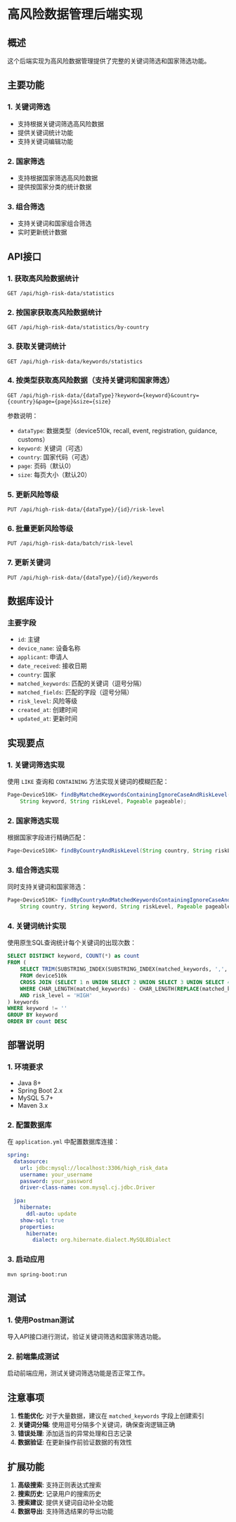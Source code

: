 # 高风险数据管理后端实现

## 概述

这个后端实现为高风险数据管理提供了完整的关键词筛选和国家筛选功能。

## 主要功能

### 1. 关键词筛选
- 支持根据关键词筛选高风险数据
- 提供关键词统计功能
- 支持关键词编辑功能

### 2. 国家筛选
- 支持根据国家筛选高风险数据
- 提供按国家分类的统计数据

### 3. 组合筛选
- 支持关键词和国家组合筛选
- 实时更新统计数据

## API接口

### 1. 获取高风险数据统计
```
GET /api/high-risk-data/statistics
```

### 2. 按国家获取高风险数据统计
```
GET /api/high-risk-data/statistics/by-country
```

### 3. 获取关键词统计
```
GET /api/high-risk-data/keywords/statistics
```

### 4. 按类型获取高风险数据（支持关键词和国家筛选）
```
GET /api/high-risk-data/{dataType}?keyword={keyword}&country={country}&page={page}&size={size}
```

参数说明：
- `dataType`: 数据类型（device510k, recall, event, registration, guidance, customs）
- `keyword`: 关键词（可选）
- `country`: 国家代码（可选）
- `page`: 页码（默认0）
- `size`: 每页大小（默认20）

### 5. 更新风险等级
```
PUT /api/high-risk-data/{dataType}/{id}/risk-level
```

### 6. 批量更新风险等级
```
PUT /api/high-risk-data/batch/risk-level
```

### 7. 更新关键词
```
PUT /api/high-risk-data/{dataType}/{id}/keywords
```

## 数据库设计

### 主要字段
- `id`: 主键
- `device_name`: 设备名称
- `applicant`: 申请人
- `date_received`: 接收日期
- `country`: 国家
- `matched_keywords`: 匹配的关键词（逗号分隔）
- `matched_fields`: 匹配的字段（逗号分隔）
- `risk_level`: 风险等级
- `created_at`: 创建时间
- `updated_at`: 更新时间

## 实现要点

### 1. 关键词筛选实现
使用 `LIKE` 查询和 `CONTAINING` 方法实现关键词的模糊匹配：

```java
Page<Device510K> findByMatchedKeywordsContainingIgnoreCaseAndRiskLevel(
    String keyword, String riskLevel, Pageable pageable);
```

### 2. 国家筛选实现
根据国家字段进行精确匹配：

```java
Page<Device510K> findByCountryAndRiskLevel(String country, String riskLevel, Pageable pageable);
```

### 3. 组合筛选实现
同时支持关键词和国家筛选：

```java
Page<Device510K> findByCountryAndMatchedKeywordsContainingIgnoreCaseAndRiskLevel(
    String country, String keyword, String riskLevel, Pageable pageable);
```

### 4. 关键词统计实现
使用原生SQL查询统计每个关键词的出现次数：

```sql
SELECT DISTINCT keyword, COUNT(*) as count 
FROM (
    SELECT TRIM(SUBSTRING_INDEX(SUBSTRING_INDEX(matched_keywords, ',', numbers.n), ',', -1)) as keyword 
    FROM device510k 
    CROSS JOIN (SELECT 1 n UNION SELECT 2 UNION SELECT 3 UNION SELECT 4 UNION SELECT 5) numbers 
    WHERE CHAR_LENGTH(matched_keywords) - CHAR_LENGTH(REPLACE(matched_keywords, ',', '')) >= numbers.n - 1 
    AND risk_level = 'HIGH'
) keywords 
WHERE keyword != '' 
GROUP BY keyword 
ORDER BY count DESC
```

## 部署说明

### 1. 环境要求
- Java 8+
- Spring Boot 2.x
- MySQL 5.7+
- Maven 3.x

### 2. 配置数据库
在 `application.yml` 中配置数据库连接：

```yaml
spring:
  datasource:
    url: jdbc:mysql://localhost:3306/high_risk_data
    username: your_username
    password: your_password
    driver-class-name: com.mysql.cj.jdbc.Driver
  
  jpa:
    hibernate:
      ddl-auto: update
    show-sql: true
    properties:
      hibernate:
        dialect: org.hibernate.dialect.MySQL8Dialect
```

### 3. 启动应用
```bash
mvn spring-boot:run
```

## 测试

### 1. 使用Postman测试
导入API接口进行测试，验证关键词筛选和国家筛选功能。

### 2. 前端集成测试
启动前端应用，测试关键词筛选功能是否正常工作。

## 注意事项

1. **性能优化**: 对于大量数据，建议在 `matched_keywords` 字段上创建索引
2. **关键词分隔**: 使用逗号分隔多个关键词，确保查询逻辑正确
3. **错误处理**: 添加适当的异常处理和日志记录
4. **数据验证**: 在更新操作前验证数据的有效性

## 扩展功能

1. **高级搜索**: 支持正则表达式搜索
2. **搜索历史**: 记录用户的搜索历史
3. **搜索建议**: 提供关键词自动补全功能
4. **数据导出**: 支持筛选结果的导出功能

